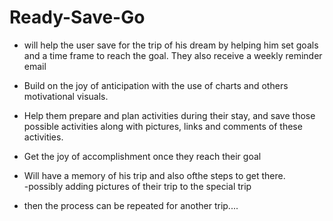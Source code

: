 Ready-Save-Go
============
 
- will help the user save for the trip of his dream by helping him set goals and a time frame to reach the goal. They also receive a weekly reminder email
- Build on the joy of anticipation with the use of charts and others motivational visuals.
- Help them prepare and plan activities during their stay, and save those possible activities along with pictures, links and comments of these activities. 
- Get the joy of accomplishment once they reach their goal
- Will have a memory of his trip and also ofthe steps to get there.  
-possibly adding pictures of their trip to the special trip

- then the process can be repeated for another trip....
